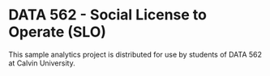 # DATA 562 - Social License to Operate (SLO)

This sample analytics project is distributed for use by students of DATA 562 at Calvin University.
